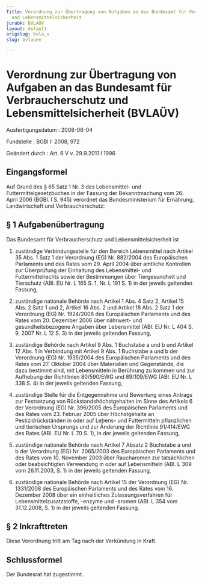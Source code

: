 ```yaml
---
Title: Verordnung zur Übertragung von Aufgaben an das Bundesamt für Verbraucherschutz
  und Lebensmittelsicherheit
jurabk: BVLAÜV
layout: default
origslug: bvla_v
slug: bvlauev

---
```


# Verordnung zur Übertragung von Aufgaben an das Bundesamt für Verbraucherschutz und Lebensmittelsicherheit (BVLAÜV)

Ausfertigungsdatum
:   2008-06-04

Fundstelle
:   BGBl I: 2008, 972

Geändert durch
:   Art. 6 V v. 29.9.2011 I 1996


## Eingangsformel

Auf Grund des § 65 Satz 1 Nr. 3 des Lebensmittel- und
Futtermittelgesetzbuches in der Fassung der Bekanntmachung vom 26.
April 2006 (BGBl. I S. 945) verordnet das Bundesministerium für
Ernährung, Landwirtschaft und Verbraucherschutz:


## § 1 Aufgabenübertragung

Das Bundesamt für Verbraucherschutz und Lebensmittelsicherheit ist

1.  zuständige Verbindungsstelle für den Bereich Lebensmittel nach Artikel
    35 Abs. 1 Satz 1 der Verordnung (EG) Nr. 882/2004 des Europäischen
    Parlaments und des Rates vom 29. April 2004 über amtliche Kontrollen
    zur Überprüfung der Einhaltung des Lebensmittel- und
    Futtermittelrechts sowie der Bestimmungen über Tiergesundheit und
    Tierschutz (ABl. EU Nr. L 165 S. 1, Nr. L 191 S. 1) in der jeweils
    geltenden Fassung,


2.  zuständige nationale Behörde nach Artikel 1 Abs. 4 Satz 2, Artikel 15
    Abs. 2 Satz 1 und 2, Artikel 16 Abs. 2 und Artikel 18 Abs. 2 Satz 1
    der Verordnung (EG) Nr. 1924/2006 des Europäischen Parlaments und des
    Rates vom 20. Dezember 2006 über nährwert- und gesundheitsbezogene
    Angaben über Lebensmittel (ABl. EU Nr. L 404 S. 9, 2007 Nr. L 12 S. 3)
    in der jeweils geltenden Fassung,


3.  zuständige Behörde nach Artikel 9 Abs. 1 Buchstabe a und b und Artikel
    12 Abs. 1 in Verbindung mit Artikel 9 Abs. 1 Buchstabe a und b der
    Verordnung (EG) Nr. 1935/2004 des Europäischen Parlaments und des
    Rates vom 27. Oktober 2004 über Materialien und Gegenstände, die dazu
    bestimmt sind, mit Lebensmitteln in Berührung zu kommen und zur
    Aufhebung der Richtlinien 80/590/EWG und 89/109/EWG (ABl. EU Nr. L 338
    S. 4) in der jeweils geltenden Fassung,


4.  zuständige Stelle für die Entgegennahme und Bewertung eines Antrags
    zur Festsetzung von Rückstandshöchstgehalten im Sinne des Artikels 6
    der Verordnung (EG) Nr. 396/2005 des Europäischen Parlaments und des
    Rates vom 23. Februar 2005 über Höchstgehalte an Pestizidrückständen
    in oder auf Lebens- und Futtermitteln pflanzlichen und tierischen
    Ursprungs und zur Änderung der Richtlinie 91/414/EWG des Rates (ABl.
    EU Nr. L 70 S. 1), in der jeweils geltenden Fassung,


5.  zuständige nationale Behörde nach Artikel 7 Absatz 2 Buchstabe a und b
    der Verordnung (EG) Nr. 2065/2003 des Europäischen Parlaments und des
    Rates vom 10. November 2003 über Raucharomen zur tatsächlichen oder
    beabsichtigten Verwendung in oder auf Lebensmitteln (ABl. L 309 vom
    26\.11.2003, S. 1) in der jeweils geltenden Fassung,


6.  zuständige nationale Behörde nach Artikel 15 der Verordnung (EG) Nr.
    1331/2008 des Europäischen Parlaments und des Rates vom 16. Dezember
    2008 über ein einheitliches Zulassungsverfahren für
    Lebensmittelzusatzstoffe, -enzyme und -aromen (ABl. L 354 vom
    31\.12.2008, S. 1) in der jeweils geltenden Fassung.





## § 2 Inkrafttreten

Diese Verordnung tritt am Tag nach der Verkündung in Kraft.


## Schlussformel

Der Bundesrat hat zugestimmt.

